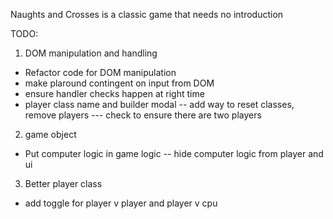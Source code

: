 Naughts and Crosses is a classic game that needs no introduction

TODO:

1) DOM manipulation and handling
- Refactor code for DOM manipulation
- make plaround contingent on input from DOM
- ensure handler checks happen at right time
- player class name and builder modal
-- add way to reset classes, remove players
--- check to ensure there are two players

2) game object
- Put computer logic in game logic
-- hide computer logic from player and ui

3) Better player class
- add toggle for player v player and player v cpu



